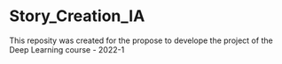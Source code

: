 # Story_Creation_IA
This reposity was created for the propose to develope the project of the Deep Learning course - 2022-1 
